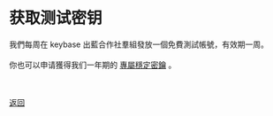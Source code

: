 # 获取测试密钥

我們每周在 keybase 出藍合作社羣組發放一個免費測試帳號，有效期一周。
<br><br>
你也可以申请獲得我们一年期的 <a href="https://wgredlong.github.io/stablekey.html">專屬穩定密鑰</a> 。

<br><br><a href="https://wgredlong.github.io/">返回</a>
